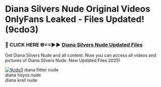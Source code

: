 # Diana Silvers Nude Original Videos 0nlyFans Leaked - Files Updated! (9cdo3)

<h3>🔴 CLICK HERE 🌐==►► <a href="https://tinyurl.com/5h6xmrr3" rel="nofollow">Diana Silvers Nude Updated Files</a></h3>

Get Diana Silvers Nude and all content. Now you can access all videos and pictures of Diana Silvers Nude. New Updated Files 2025!

[![9cdo3](https://i.imgur.com/KVD873Z.gif)](https://tinyurl.com/5h6xmrr3)
diana flitter nude<br>
diana hoyos nude<br>
diana krall nude